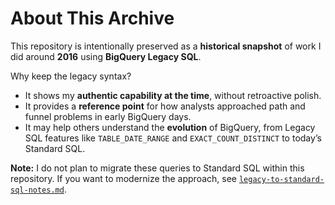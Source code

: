 # About This Archive

This repository is intentionally preserved as a **historical snapshot** of work I did around **2016** using **BigQuery Legacy SQL**.

Why keep the legacy syntax?

- It shows my **authentic capability at the time**, without retroactive polish.
- It provides a **reference point** for how analysts approached path and funnel problems in early BigQuery days.
- It may help others understand the **evolution** of BigQuery, from Legacy SQL features like `TABLE_DATE_RANGE` and `EXACT_COUNT_DISTINCT` to today’s Standard SQL.

**Note:** I do not plan to migrate these queries to Standard SQL within this repository. If you want to modernize the approach, see [`legacy-to-standard-sql-notes.md`](legacy-to-standard-sql-notes.md).
